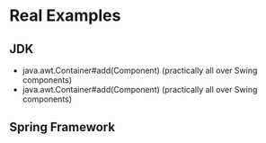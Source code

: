 # Real Examples
## JDK
* java.awt.Container#add(Component) (practically all over Swing components)
* java.awt.Container#add(Component) (practically all over Swing components)
## Spring Framework